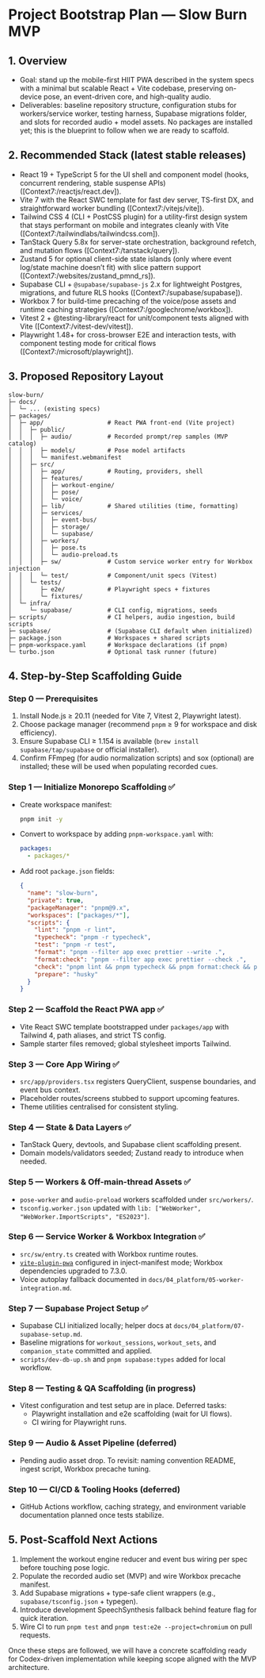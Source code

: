 # Project Bootstrap Plan — Slow Burn MVP

## 1. Overview
- Goal: stand up the mobile-first HIIT PWA described in the system specs with a minimal but scalable React + Vite codebase, preserving on-device pose, an event-driven core, and high-quality audio.
- Deliverables: baseline repository structure, configuration stubs for workers/service worker, testing harness, Supabase migrations folder, and slots for recorded audio + model assets. No packages are installed yet; this is the blueprint to follow when we are ready to scaffold.

## 2. Recommended Stack (latest stable releases)
- React 19 + TypeScript 5 for the UI shell and component model (hooks, concurrent rendering, stable suspense APIs) ([Context7:/reactjs/react.dev]).
- Vite 7 with the React SWC template for fast dev server, TS-first DX, and straightforward worker bundling ([Context7:/vitejs/vite]).
- Tailwind CSS 4 (CLI + PostCSS plugin) for a utility-first design system that stays performant on mobile and integrates cleanly with Vite ([Context7:/tailwindlabs/tailwindcss.com]).
- TanStack Query 5.8x for server-state orchestration, background refetch, and mutation flows ([Context7:/tanstack/query]).
- Zustand 5 for optional client-side state islands (only where event log/state machine doesn’t fit) with slice pattern support ([Context7:/websites/zustand_pmnd_rs]).
- Supabase CLI + `@supabase/supabase-js` 2.x for lightweight Postgres, migrations, and future RLS hooks ([Context7:/supabase/supabase]).
- Workbox 7 for build-time precaching of the voice/pose assets and runtime caching strategies ([Context7:/googlechrome/workbox]).
- Vitest 2 + @testing-library/react for unit/component tests aligned with Vite ([Context7:/vitest-dev/vitest]).
- Playwright 1.48+ for cross-browser E2E and interaction tests, with component testing mode for critical flows ([Context7:/microsoft/playwright]).

## 3. Proposed Repository Layout
```text
slow-burn/
├─ docs/
│  └─ ... (existing specs)
├─ packages/
│  ├─ app/                  # React PWA front-end (Vite project)
│  │  ├─ public/
│  │  │  ├─ audio/          # Recorded prompt/rep samples (MVP catalog)
│  │  │  ├─ models/         # Pose model artifacts
│  │  │  └─ manifest.webmanifest
│  │  ├─ src/
│  │  │  ├─ app/            # Routing, providers, shell
│  │  │  ├─ features/
│  │  │  │  ├─ workout-engine/
│  │  │  │  ├─ pose/
│  │  │  │  └─ voice/
│  │  │  ├─ lib/            # Shared utilities (time, formatting)
│  │  │  ├─ services/
│  │  │  │  ├─ event-bus/
│  │  │  │  ├─ storage/
│  │  │  │  └─ supabase/
│  │  │  ├─ workers/
│  │  │  │  ├─ pose.ts
│  │  │  │  └─ audio-preload.ts
│  │  │  ├─ sw/             # Custom service worker entry for Workbox injection
│  │  │  └─ test/           # Component/unit specs (Vitest)
│  │  └─ tests/
│  │     ├─ e2e/            # Playwright specs + fixtures
│  │     └─ fixtures/
│  └─ infra/
│     └─ supabase/          # CLI config, migrations, seeds
├─ scripts/                 # CI helpers, audio ingestion, build scripts
├─ supabase/                # (Supabase CLI default when initialized)
├─ package.json             # Workspaces + shared scripts
├─ pnpm-workspace.yaml      # Workspace declarations (if pnpm)
└─ turbo.json               # Optional task runner (future)
```

## 4. Step-by-Step Scaffolding Guide

### Step 0 — Prerequisites
1. Install Node.js ≥ 20.11 (needed for Vite 7, Vitest 2, Playwright latest).
2. Choose package manager (recommend `pnpm` ≥ 9 for workspace and disk efficiency).
3. Ensure Supabase CLI ≥ 1.154 is available (`brew install supabase/tap/supabase` or official installer).
4. Confirm FFmpeg (for audio normalization scripts) and sox (optional) are installed; these will be used when populating recorded cues.

### Step 1 — Initialize Monorepo Scaffolding ✅
- Create workspace manifest:
  ```sh
  pnpm init -y
  ```
- Convert to workspace by adding `pnpm-workspace.yaml` with:
  ```yaml
  packages:
    - packages/*
  ```
- Add root `package.json` fields:
  ```json
  {
    "name": "slow-burn",
    "private": true,
    "packageManager": "pnpm@9.x",
    "workspaces": ["packages/*"],
    "scripts": {
      "lint": "pnpm -r lint",
      "typecheck": "pnpm -r typecheck",
      "test": "pnpm -r test",
      "format": "pnpm --filter app exec prettier --write .",
      "format:check": "pnpm --filter app exec prettier --check .",
      "check": "pnpm lint && pnpm typecheck && pnpm format:check && pnpm test",
      "prepare": "husky"
    }
  }
  ```

### Step 2 — Scaffold the React PWA app ✅
- Vite React SWC template bootstrapped under `packages/app` with Tailwind 4, path aliases, and strict TS config.
- Sample starter files removed; global stylesheet imports Tailwind.

### Step 3 — Core App Wiring ✅
- `src/app/providers.tsx` registers QueryClient, suspense boundaries, and event bus context.
- Placeholder routes/screens stubbed to support upcoming features.
- Theme utilities centralised for consistent styling.

### Step 4 — State & Data Layers ✅
- TanStack Query, devtools, and Supabase client scaffolding present.
- Domain models/validators seeded; Zustand ready to introduce when needed.

### Step 5 — Workers & Off-main-thread Assets ✅
- `pose-worker` and `audio-preload` workers scaffolded under `src/workers/`.
- `tsconfig.worker.json` updated with `lib: ["WebWorker", "WebWorker.ImportScripts", "ES2023"]`.

### Step 6 — Service Worker & Workbox Integration ✅
- `src/sw/entry.ts` created with Workbox runtime routes.
- [`vite-plugin-pwa`](https://github.com/vite-pwa/vite-plugin-pwa) configured in inject-manifest mode; Workbox dependencies upgraded to 7.3.0.
- Voice autoplay fallback documented in `docs/04_platform/05-worker-integration.md`.

### Step 7 — Supabase Project Setup ✅
- Supabase CLI initialized locally; helper docs at `docs/04_platform/07-supabase-setup.md`.
- Baseline migrations for `workout_sessions`, `workout_sets`, and `companion_state` committed and applied.
- `scripts/dev-db-up.sh` and `pnpm supabase:types` added for local workflow.

### Step 8 — Testing & QA Scaffolding (in progress)
- Vitest configuration and test setup are in place. Deferred tasks:
  - Playwright installation and e2e scaffolding (wait for UI flows).
  - CI wiring for Playwright runs.

### Step 9 — Audio & Asset Pipeline (deferred)
- Pending audio asset drop. To revisit: naming convention README, ingest script, Workbox precache tuning.

### Step 10 — CI/CD & Tooling Hooks (deferred)
- GitHub Actions workflow, caching strategy, and environment variable documentation planned once tests stabilize.

## 5. Post-Scaffold Next Actions
1. Implement the workout engine reducer and event bus wiring per spec before touching pose logic.
2. Populate the recorded audio set (MVP) and wire Workbox precache manifest.
3. Add Supabase migrations + type-safe client wrappers (e.g., `supabase/tsconfig.json` + typegen).
4. Introduce development SpeechSynthesis fallback behind feature flag for quick iteration.
5. Wire CI to run `pnpm test` and `pnpm test:e2e --project=chromium` on pull requests.

Once these steps are followed, we will have a concrete scaffolding ready for Codex-driven implementation while keeping scope aligned with the MVP architecture.
